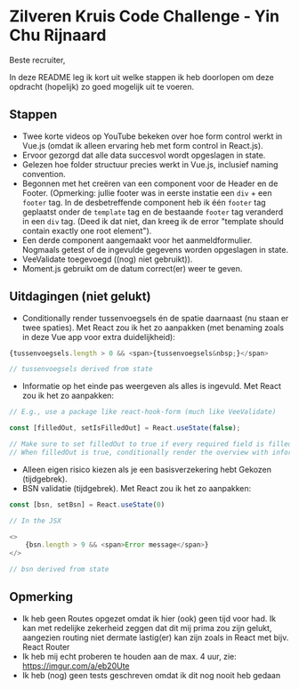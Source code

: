 # Zilveren Kruis Code Challenge - Yin Chu Rijnaard

Beste recruiter,

In deze README leg ik kort uit welke stappen ik heb doorlopen om deze opdracht (hopelijk) zo goed mogelijk uit te voeren.

## Stappen

-   Twee korte videos op YouTube bekeken over hoe form control werkt in Vue.js (omdat ik alleen ervaring heb met form control in React.js).
-   Ervoor gezorgd dat alle data succesvol wordt opgeslagen in state.
-   Gelezen hoe folder structuur precies werkt in Vue.js, inclusief naming convention.
-   Begonnen met het creëren van een component voor de Header en de Footer. (Opmerking: jullie footer was in eerste instatie een `div` + een `footer` tag. In de desbetreffende component heb ik één `footer` tag geplaatst onder de `template` tag en de bestaande `footer` tag veranderd in een `div` tag. (Deed ik dat niet, dan kreeg ik de error "template should contain exactly one root element").
-   Een derde component aangemaakt voor het aanmeldformulier. Nogmaals getest of de ingevulde gegevens worden opgeslagen in state.
-   VeeValidate toegevoegd ((nog) niet gebruikt)).
-   Moment.js gebruikt om de datum correct(er) weer te geven.

## Uitdagingen (niet gelukt)

-   Conditionally render tussenvoegsels én de spatie daarnaast (nu staan er twee spaties). Met React zou ik het zo aanpakken (met benaming zoals in deze Vue app voor extra duidelijkheid):

```js
{tussenvoegsels.length > 0 && <span>{tussenvoegsels&nbsp;}</span>

// tussenvoegsels derived from state
```

-   Informatie op het einde pas weergeven als alles is ingevuld. Met React zou ik het zo aanpakken:

```js
// E.g., use a package like react-hook-form (much like VeeValidate)

const [filledOut, setIsFilledOut] = React.useState(false);

// Make sure to set filledOut to true if every required field is filled out
// When filledOut is true, conditionally render the overview with information
```

-   Alleen eigen risico kiezen als je een basisverzekering hebt Gekozen (tijdgebrek).
-   BSN validatie (tijdgebrek). Met React zou ik het zo aanpakken:

```js
const [bsn, setBsn] = React.useState(0)

// In the JSX

<>
    {bsn.length > 9 && <span>Error message</span>}
</>

// bsn derived from state
```

## Opmerking

-   Ik heb geen Routes opgezet omdat ik hier (ook) geen tijd voor had. Ik kan met redelijke zekerheid zeggen dat dit mij prima zou zijn gelukt, aangezien routing niet dermate lastig(er) kan zijn zoals in React met bijv. React Router
-   Ik heb mij echt proberen te houden aan de max. 4 uur, zie: https://imgur.com/a/eb20Ute
-   Ik heb (nog) geen tests geschreven omdat ik dit nog nooit heb gedaan
